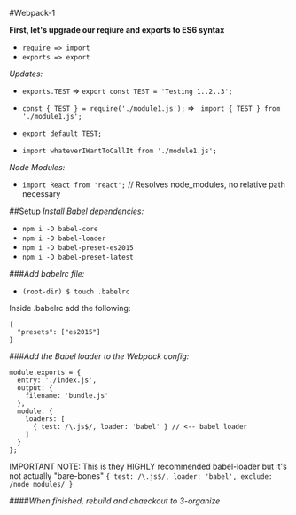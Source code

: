 #Webpack-1

**First, let's upgrade our reqiure and exports to ES6 syntax**

- `require => import`
- `exports => export`


*Updates:*
- `exports.TEST` => `export const TEST = 'Testing 1..2..3';`
- `const { TEST } = require('./module1.js');` => ` import { TEST } from './module1.js';`

- `export default TEST;`
- `import whateverIWantToCallIt from './module1.js';`

*Node Modules:*
- `import React from 'react';` // Resolves node_modules, no relative path necessary

##Setup
*Install Babel dependencies:*
- `npm i -D babel-core`
- `npm i -D babel-loader`
- `npm i -D babel-preset-es2015`
- `npm i -D babel-preset-latest`

###*Add babelrc file:*
- `(root-dir) $ touch .babelrc`

Inside .babelrc add the following:

```
{
  "presets": ["es2015"]
}
```

###*Add the Babel loader to the Webpack config:*
```
module.exports = {
  entry: './index.js',
  output: {
    filename: 'bundle.js'
  },
  module: {
    loaders: [
      { test: /\.js$/, loader: 'babel' } // <-- babel loader
    ]
  }
};
```

IMPORTANT NOTE: This is they HIGHLY recommended babel-loader but it's not actually "bare-bones"
`{ test: /\.js$/, loader: 'babel', exclude: /node_modules/ }`

####*When finished, rebuild and chaeckout to 3-organize*
